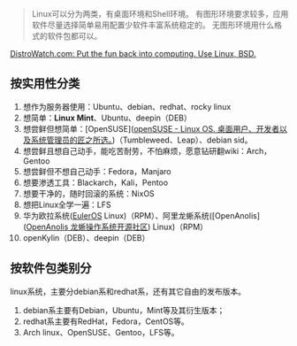 >Linux可以分为两类，有桌面环境和Shell环境。
>有图形环境要求较多，应用软件尽量选择简单易用配置少软件丰富系统稳定的。
>无图形环境用什么格式的软件包都可以。

[DistroWatch.com: Put the fun back into computing. Use Linux, BSD.](https://distrowatch.com/)

## 按实用性分类

1. 想作为服务器使用：Ubuntu、debian、redhat、rocky linux
2. 想简单：**Linux Mint**、Ubuntu、deepin（DEB）
3. 想尝鲜但想简单：[OpenSUSE]([openSUSE - Linux OS. 桌面用户、开发者以及系统管理员的匠之所选。](https://www.opensuse.org/))（Tumbleweed、Leap）、debian sid。
5. 想尝鲜且想自己动手，能吃苦耐劳，不怕麻烦，愿意钻研翻wiki：Arch，Gentoo
6. 想尝鲜但不想自己动手：Fedora，Manjaro
7. 想要渗透工具：Blackarch，Kali，Pentoo
8. 想要干净的，随时回滚的系统：NixOS
9. 想把Linux全学一遍：LFS
10. 华为欧拉系统([EulerOS](https://www.openeuler.org/zh/) Linux)（RPM）、阿里龙蜥系统([OpenAnolis]([OpenAnolis 龙蜥操作系统开源社区](https://openanolis.cn/)) Linux)（RPM）
11. openKylin（DEB）、deepin（DEB）

## 按软件包类别分

linux系统，主要分debian系和redhat系，还有其它自由的发布版本。

1. debian系主要有Debian，Ubuntu，Mint等及其衍生版本；
2. redhat系主要有RedHat，Fedora，CentOS等。
3. Arch linux、OpenSUSE、Gentoo，LFS等。


